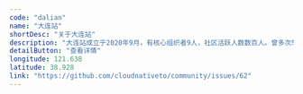 ```yaml
---
code: "dalian"
name: "大连站"
shortDesc: "关于大连站"
description: "大连站成立于2020年9月，有核心组织者9人，社区活跃人数数百人。曾多次举办各种线上线下活动。致力于汇聚优秀人才，活跃大连的IT氛围，推广云原生技术！"
detailButton: "查看详情"
longitude: 121.638
latitude: 38.928
link: "https://github.com/cloudnativeto/community/issues/62"
---
```

